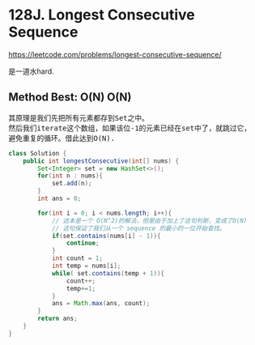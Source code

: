 # 128J. Longest Consecutive Sequence
https://leetcode.com/problems/longest-consecutive-sequence/

是一道水hard.
## Method Best: O(N) O(N)
<pre>
其原理是我们先把所有元素都存到Set之中。
然后我们iterate这个数组，如果该位-1的元素已经在set中了，就跳过它，
避免重复的循环。借此达到O(N).
</pre>
```Java
class Solution {
    public int longestConsecutive(int[] nums) {
        Set<Integer> set = new HashSet<>();
        for(int n : nums){
            set.add(n);
        }
        int ans = 0;

        for(int i = 0; i < nums.length; i++){
            // 这本是一个 O(N^2)的解法，但是由于加上了这句判断，变成了O(N)
            // 这句保证了我们从一个 sequence 的最小的一位开始查找。
            if(set.contains(nums[i] - 1)){
                continue;
            }
            int count = 1;
            int temp = nums[i];
            while( set.contains(temp + 1)){
                count++;
                temp+=1;
            }
            ans = Math.max(ans, count);
        }
        return ans;
    }
}
```
